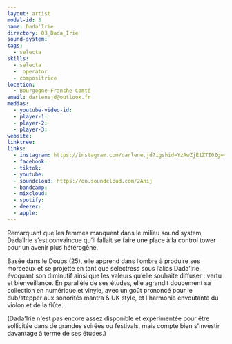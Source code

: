 ```yaml
---
layout: artist
modal-id: 3
name: Dada'Irie
directory: 03_Dada_Irie
sound-system: 
tags: 
  - selecta
skills: 
  - selecta
  -  operator
  - compositrice
location:
  - Bourgogne-Franche-Comté
email: darlenejd@outlook.fr
medias:
  - youtube-video-id: 
  - player-1: 
  - player-2: 
  - player-3: 
website: 
linktree: 
links:
  - instagram: https://instagram.com/darlene.jd?igshid=YzAwZjE1ZTI0Zg==
  - facebook: 
  - tiktok: 
  - youtube: 
  - soundcloud: https://on.soundcloud.com/2Anij
  - bandcamp: 
  - mixcloud: 
  - spotify: 
  - deezer: 
  - apple: 
---
```


Remarquant que les femmes manquent dans le milieu sound system, Dada’Irie s’est convaincue qu’il fallait se faire une place à la control tower pour un avenir plus hétérogène.

Basée dans le Doubs (25), elle apprend dans l’ombre à produire ses morceaux et se projette en tant que selectress sous l’alias Dada’Irie, évoquant son diminutif ainsi que les valeurs qu’elle souhaite diffuser : vertu et bienveillance. En parallèle de ses études, elle agrandit doucement sa collection en numérique et vinyle, avec un goût prononcé pour le dub/stepper aux sonorités mantra & UK style, et l'harmonie envoûtante du violon et de la flûte.

(Dada'Irie n'est pas encore assez disponible et expérimentée pour être sollicitée dans de grandes soirées ou festivals, mais compte bien s'investir davantage à terme
de ses études.)
